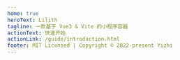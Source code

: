 ```yaml
---
home: true
heroText: Lilith
tagline: 一款基于 Vue3 & Vite 的小程序容器
actionText: 快速开始
actionLink: /guide/introduction.html
footer: MIT Licensed | Copyright © 2022-present Yizhi
---
```

